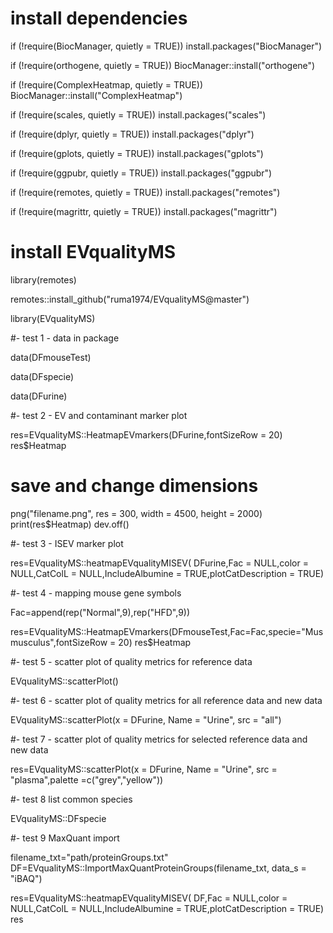 # install dependencies
if (!require(BiocManager, quietly = TRUE)) install.packages("BiocManager")

if (!require(orthogene, quietly = TRUE)) BiocManager::install("orthogene")

if (!require(ComplexHeatmap, quietly = TRUE)) BiocManager::install("ComplexHeatmap")

if (!require(scales, quietly = TRUE)) install.packages("scales")

if (!require(dplyr, quietly = TRUE)) install.packages("dplyr")

if (!require(gplots, quietly = TRUE)) install.packages("gplots")

if (!require(ggpubr, quietly = TRUE)) install.packages("ggpubr")

if (!require(remotes, quietly = TRUE)) install.packages("remotes")

if (!require(magrittr, quietly = TRUE)) install.packages("magrittr")

# install EVqualityMS

library(remotes)

remotes::install_github("ruma1974/EVqualityMS@master")

library(EVqualityMS)

#- test 1 - data in package

data(DFmouseTest)

data(DFspecie)

data(DFurine)

#- test 2 - EV and contaminant marker plot

res=EVqualityMS::HeatmapEVmarkers(DFurine,fontSizeRow = 20)
res$Heatmap

# save and change dimensions
png("filename.png", res = 300, width = 4500, height = 2000)
print(res$Heatmap)
dev.off()

#- test 3 - ISEV marker plot

res=EVqualityMS::heatmapEVqualityMISEV( DFurine,Fac = NULL,color = NULL,CatColL = NULL,IncludeAlbumine = TRUE,plotCatDescription = TRUE)

#- test 4 - mapping mouse gene symbols

Fac=append(rep("Normal",9),rep("HFD",9))

res=EVqualityMS::HeatmapEVmarkers(DFmouseTest,Fac=Fac,specie="Mus musculus",fontSizeRow = 20)
res$Heatmap

#- test 5 - scatter plot of quality metrics for reference data

EVqualityMS::scatterPlot()

#- test 6 - scatter plot of quality metrics for all reference data and new data

EVqualityMS::scatterPlot(x = DFurine, Name = "Urine", src = "all")

#- test 7 - scatter plot of quality metrics for selected reference data and new data

res=EVqualityMS::scatterPlot(x = DFurine, Name = "Urine", src = "plasma",palette =c("grey","yellow"))

#- test 8 list common species

EVqualityMS::DFspecie

#- test 9 MaxQuant import

filename_txt="path/proteinGroups.txt"
DF=EVqualityMS::ImportMaxQuantProteinGroups(filename_txt, data_s = "iBAQ")

res=EVqualityMS::heatmapEVqualityMISEV( DF,Fac = NULL,color = NULL,CatColL = NULL,IncludeAlbumine = TRUE,plotCatDescription = TRUE)
res
